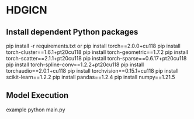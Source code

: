 # HDGICN
## Install dependent Python packages
pip install -r requirements.txt
or
pip install torch==2.0.0+cu118
pip install torch-cluster==1.6.1+pt20cu118
pip install torch-geometric==1.7.2
pip install torch-scatter==2.1.1+pt20cu118
pip install torch-sparse==0.6.17+pt20cu118
pip install torch-spline-conv==1.2.2+pt20cu118
pip install torchaudio==2.0.1+cu118
pip install torchvision==0.15.1+cu118
pip install scikit-learn==1.2.2
pip install pandas==1.2.4
pip install numpy==1.21.5

## Model Execution
example
python main.py
